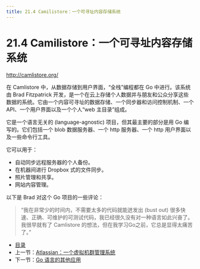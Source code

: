 ```yaml
---
title: 21.4 Camilistore：一个可寻址内容存储系统
---
```


# 21.4 Camilistore：一个可寻址内容存储系统

http://camlistore.org/

在 Camlistore 中，从数据存储到用户界面，“全栈”编程都在 Go 中进行。该系统由 Brad Fitzpatrick 开发，是一个在云上存储个人数据并与朋友和公众分享这些数据的系统。它由一个内容可寻址的数据存储、一个同步器和访问控制机制、一个 API、一个用户界面以及一个个人“web 主目录”组成。

它是一个语言无关的 (language-agnostic) 项目，但其最主要的部分是用 Go 编写的。它们包括一个 blob 数据服务器、一个 http 服务器、一个 http 用户界面以及一些命令行工具。

它可以用于：

- 自动同步远程服务器的个人备份。
- 在机器间进行 Dropbox 式的文件同步。
- 照片管理和共享。
- 网站内容管理。

以下是 Brad 对这个 Go 项目的一些评论：

> “我在非常少的时间内，不需要太多的代码就能迸发出 (bust out) 很多快速、正确、可维护的可测试代码，我已经很久没有对一种语言如此兴奋了。我很早就有了 Camlistore 的想法，但在我学习Go之前，它总是显得太痛苦了。”

- [目录](directory.md)
- 上一节：[Atlassian：一个虚拟机群管理系统](21.3.md)
- 下一节：[Go 语言的其他应用](21.5.md)
